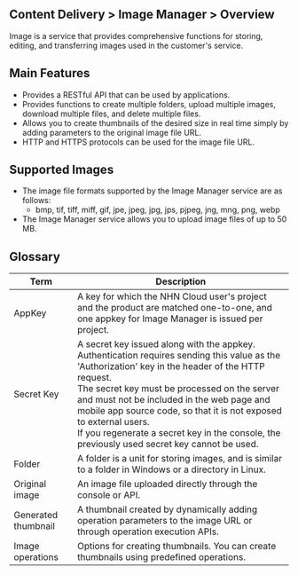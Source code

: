 ## Content Delivery > Image Manager > Overview

Image is a service that provides comprehensive functions for storing, editing, and transferring images used in the customer's service.

## Main Features

- Provides a RESTful API that can be used by applications.
- Provides functions to create multiple folders, upload multiple images, download multiple files, and delete multiple files.
- Allows you to create thumbnails of the desired size in real time simply by adding parameters to the original image file URL.
- HTTP and HTTPS protocols can be used for the image file URL.

## Supported Images

- The image file formats supported by the Image Manager service are as follows:
	- bmp, tif, tiff, miff, gif, jpe, jpeg, jpg, jps, pjpeg, jng, mng, png, webp
- The Image Manager service allows you to upload image files of up to 50 MB.

## Glossary

| Term | Description |
|---|---|
| AppKey | A key for which the NHN Cloud user's project and the product are matched one-to-one, and one appkey for Image Manager is issued per project. |
| Secret Key | A secret key issued along with the appkey. Authentication requires sending this value as the 'Authorization' key in the header of the HTTP request. <br/>The secret key must be processed on the server and must not be included in the web page and mobile app source code, so that it is not exposed to external users. <br/>If you regenerate a secret key in the console, the previously used secret key cannot be used. |
| Folder | A folder is a unit for storing images, and is similar to a folder in Windows or a directory in Linux. |
| Original image | An image file uploaded directly through the console or API. |
| Generated thumbnail | A thumbnail created by dynamically adding operation parameters to the image URL or through operation execution APIs. |
| Image operations | Options for creating thumbnails. You can create thumbnails using predefined operations. |
